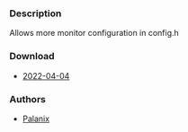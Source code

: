 ### Description
Allows more monitor configuration in config.h

### Download
- [2022-04-04](https://github.com/djpohly/dwl/compare/main...PalanixYT:monfig.patch)

### Authors
- [Palanix](https://github.com/PalanixYT)